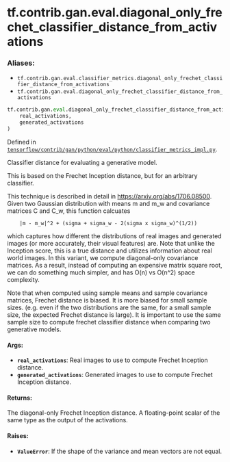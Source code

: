 <div itemscope itemtype="http://developers.google.com/ReferenceObject">
<meta itemprop="name" content="tf.contrib.gan.eval.diagonal_only_frechet_classifier_distance_from_activations" />
</div>

# tf.contrib.gan.eval.diagonal_only_frechet_classifier_distance_from_activations

### Aliases:

* `tf.contrib.gan.eval.classifier_metrics.diagonal_only_frechet_classifier_distance_from_activations`
* `tf.contrib.gan.eval.diagonal_only_frechet_classifier_distance_from_activations`

``` python
tf.contrib.gan.eval.diagonal_only_frechet_classifier_distance_from_activations(
    real_activations,
    generated_activations
)
```



Defined in [`tensorflow/contrib/gan/python/eval/python/classifier_metrics_impl.py`](https://www.tensorflow.org/code/tensorflow/contrib/gan/python/eval/python/classifier_metrics_impl.py).

Classifier distance for evaluating a generative model.

This is based on the Frechet Inception distance, but for an arbitrary
classifier.

This technique is described in detail in https://arxiv.org/abs/1706.08500.
Given two Gaussian distribution with means m and m_w and covariance matrices
C and C_w, this function calcuates

        |m - m_w|^2 + (sigma + sigma_w - 2(sigma x sigma_w)^(1/2))

which captures how different the distributions of real images and generated
images (or more accurately, their visual features) are. Note that unlike the
Inception score, this is a true distance and utilizes information about real
world images. In this variant, we compute diagonal-only covariance matrices.
As a result, instead of computing an expensive matrix square root, we can do
something much simpler, and has O(n) vs O(n^2) space complexity.

Note that when computed using sample means and sample covariance matrices,
Frechet distance is biased. It is more biased for small sample sizes. (e.g.
even if the two distributions are the same, for a small sample size, the
expected Frechet distance is large). It is important to use the same
sample size to compute frechet classifier distance when comparing two
generative models.

#### Args:

* <b>`real_activations`</b>: Real images to use to compute Frechet Inception distance.
* <b>`generated_activations`</b>: Generated images to use to compute Frechet Inception
    distance.


#### Returns:

The diagonal-only Frechet Inception distance. A floating-point scalar of
the same type as the output of the activations.


#### Raises:

* <b>`ValueError`</b>: If the shape of the variance and mean vectors are not equal.